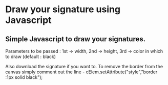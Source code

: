<h1>Draw your signature using Javascript</h1>

<h2>Simple Javascript to draw your signatures.</h2>
Parameters to be passed : 
1st -> width,
2nd -> height,
3rd -> color in which to draw (default : black)

Also download the signature if you want to.
To remove the border from the canvas simply comment out the line - cElem.setAttribute("style","border :1px solid black");
    